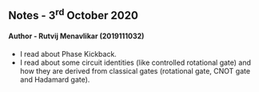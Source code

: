 ## Notes - 3<sup>rd</sup> October 2020

#### Author - Rutvij Menavlikar (2019111032)

- I read about Phase Kickback.
- I read about some circuit identities (like controlled rotational gate) and how they are derived from classical gates (rotational gate, CNOT gate and Hadamard gate).